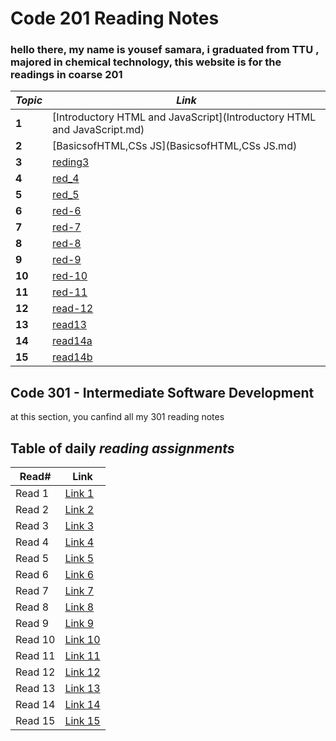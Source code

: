 # Code 201 Reading Notes

### hello there, my name is yousef samara, i graduated from TTU , majored in chemical technology, this website is for the readings in coarse 201

| *Topic*      | *Link* |
| ------ | ----- |
| **1** | [Introductory HTML and JavaScript](Introductory HTML and JavaScript.md) |
| **2** | [BasicsofHTML,CSs JS](BasicsofHTML,CSs JS.md) |
| **3** | [reding3](reding3.md) |
| **4** | [red_4](Read_4.md) |
| **5** | [red_5](red_5.md) |
| **6** | [red-6](red-6.md) |
| **7** | [red-7](red-7.md) |
| **8** | [red-8](red-8.md) |
| **9** | [red-9](red-9.md) |
| **10** | [red-10](red-10.md) |
| **11** | [red-11](red-11.md) |
| **12** | [read-12](read-12.md) |
| **13** | [read13](read13.md) |
| **14** | [read14a](read14a.md) |
| **15** | [read14b](read14b.md) |



## Code 301 - Intermediate Software Development

at this section, you canfind all my 301 reading notes

## Table of daily *reading assignments*

**Read#**  |  **Link**
-----------|-----------
Read 1 | [Link 1](https://yousef-samaea.github.io/reading-notes/code301/class01)
Read 2 | [Link 2](https://yousef-samaea.github.io/reading-notes/code301/class02)
Read 3 | [Link 3](https://yousef-samaea.github.io/reading-notes/code301/class03)
Read 4 | [Link 4](https://yousef-samaea.github.io/reading-notes/code301/class04)
Read 5 | [Link 5](https://yousef-samaea.github.io/reading-notes/code301/class05)
Read 6 | [Link 6](https://yousef-samaea.github.io/reading-notes/code301/class06)
Read 7 | [Link 7](https://yousef-samaea.github.io/reading-notes/code301/class07)
Read 8 | [Link 8](https://yousef-samaea.github.io/reading-notes/code301/class08)
Read 9 | [Link 9](https://yousef-samaea.github.io/reading-notes/code301/class09)
Read 10 | [Link 10](https://yousef-samaea.github.io/reading-notes/code301/class10)
Read 11 | [Link 11](https://yousef-samaea.github.io/reading-notes/code301/class11)
Read 12 | [Link 12](https://yousef-samaea.github.io/reading-notes/code301/class12)
Read 13 | [Link 13](https://yousef-samaea.github.io/reading-notes/code301/class13)
Read 14 | [Link 14](https://yousef-samaea.github.io/reading-notes/code301/class14a)
Read 15 | [Link 15](https://yousef-samaea.github.io/reading-notes/code301/class15) |



